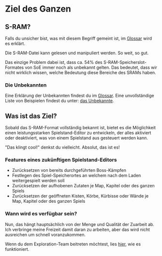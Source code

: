 ﻿# Ziel des Ganzen

## S-RAM?
Falls du unsicher bist, was mit diesem Begriff gemeint ist, im <a href=glossary>Glossar</a> wird es erklärt.

Die S-RAM-Datei kann gelesen und manipuliert werden. So weit, so gut.

Das einzige Problem dabei ist, dass ca. 54% des S-RAM-Speicherslot-Formates von SoE immer noch als unbekannt gelten. Das bedeutet, dass wir nicht wirklich wissen, welche Bedeutung diese Bereiche des SRAMs haben.

### Die Unbekannten
Eine Erklärung der Unbekannten findest du im <a href=glossary>Glossar</a>.
Eine unvollständige Liste von Beispielen findest du unter: <a href=unknowns>das Unbekannte</a>.

## Was ist das Ziel?
Sobald das S-RAM-Format vollständig bekannt ist, bietet es die Möglichkeit einen leistungsstarken Spielstand-Editor zu entwickeln, der alles aktiviert oder deaktiviert, was von einem Spielstand aus gesteuert werden kann.

"Das klingt cool!" denkst du vielleicht. Absolut, das ist es!

### Features eines zukünftigen Spielstand-Editors
* Zurücksetzen von bereits durchgeführten Boss-Kämpfen
* Festlegen des Spiel-Speicherortes an welchem nach dem Laden weitergespielt werden soll
* Zurücksetzen der aufhobenen Zutaten je Map, Kapitel oder des ganzen Spiels
* Zurücksetzen der geöffneten Kisten, Körbe, Kürbisse oder Wände je Map, Kapitel oder des ganzen Spiels

### Wann wird es verfügbar sein?

Nun, das hängt hauptsächlich von der Menge und Qualität der Zuarbeit ab.
Ich verbringe meine Freizeit damit daran zu arbeiten, aber das wird nicht ausreichen um schnell voranzukommen.

Wenn du dem Exploration-Team beitreten möchtest, lies <a href=exploring>hier</a>, wie es funktioniert.
